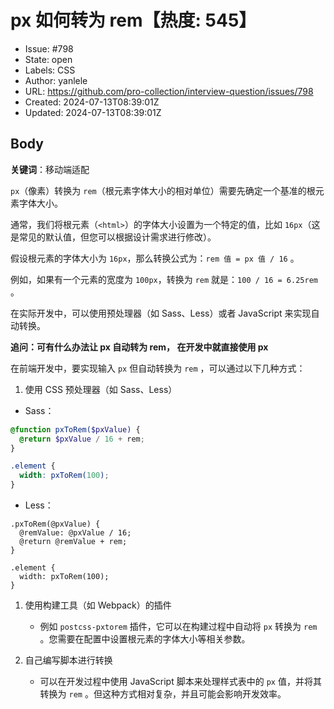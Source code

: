 # px 如何转为 rem【热度: 545】

- Issue: #798
- State: open
- Labels: CSS
- Author: yanlele
- URL: https://github.com/pro-collection/interview-question/issues/798
- Created: 2024-07-13T08:39:01Z
- Updated: 2024-07-13T08:39:01Z

## Body

**关键词**：移动端适配

`px`（像素）转换为 `rem`（根元素字体大小的相对单位）需要先确定一个基准的根元素字体大小。

通常，我们将根元素（`<html>`）的字体大小设置为一个特定的值，比如 `16px`（这是常见的默认值，但您可以根据设计需求进行修改）。

假设根元素的字体大小为 `16px`，那么转换公式为：`rem 值 = px 值 / 16` 。

例如，如果有一个元素的宽度为 `100px`，转换为 `rem` 就是：`100 / 16 = 6.25rem` 。

在实际开发中，可以使用预处理器（如 Sass、Less）或者 JavaScript 来实现自动转换。

**追问：可有什么办法让 px 自动转为 rem， 在开发中就直接使用 px**

在前端开发中，要实现输入 `px` 但自动转换为 `rem` ，可以通过以下几种方式：

1. 使用 CSS 预处理器（如 Sass、Less）

- Sass：

```scss
@function pxToRem($pxValue) {
  @return $pxValue / 16 + rem;
}

.element {
  width: pxToRem(100);
}
```

- Less：

```less
.pxToRem(@pxValue) {
  @remValue: @pxValue / 16;
  @return @remValue + rem;
}

.element {
  width: pxToRem(100);
}
```

1. 使用构建工具（如 Webpack）的插件

   - 例如 `postcss-pxtorem` 插件，它可以在构建过程中自动将 `px` 转换为 `rem` 。您需要在配置中设置根元素的字体大小等相关参数。

2. 自己编写脚本进行转换
   - 可以在开发过程中使用 JavaScript 脚本来处理样式表中的 `px` 值，并将其转换为 `rem` 。但这种方式相对复杂，并且可能会影响开发效率。

